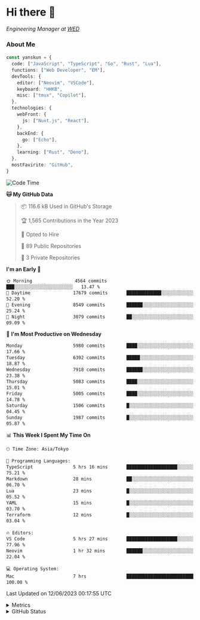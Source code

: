 # Hi there&nbsp;:wave:

<!-- ![Alt text](https://spotify-recently-played-readme.vercel.app/api?user=31kynbuubkiu3r4qh4hjuaglhfay) -->

_Engineering Manager at [WED](https://github.com/wedinc)_

### About Me

```ts
const yanskun = {
  code: ["JavaScript", "TypeScript", "Go", "Rust", "Lua"],
  functions: ["Web Developer", "EM"],
  devTools: {
    editor: ["Neovim", "VSCode"],
    keyboard: "HHKB",
    misc: ["tmux", "Copilot"],
  },
  technologies: {
    webFront: {
      js: ["Nuxt.js", "React"],
    },
    backEnd: {
      go: ["Echo"],
    },
    learning: ["Rust", "Deno"],
  },
  mostFavirite: "GitHub",
}
```

<!--START_SECTION:waka-->
![Code Time](http://img.shields.io/badge/Code%20Time-331%20hrs%2015%20mins-blue)

**🐱 My GitHub Data** 

> 📦 116.6 kB Used in GitHub's Storage 
 > 
> 🏆 1,565 Contributions in the Year 2023
 > 
> 💼 Opted to Hire
 > 
> 📜 89 Public Repositories 
 > 
> 🔑 3 Private Repositories 
 > 
**I'm an Early 🐤** 

```text
🌞 Morning                4564 commits        ███░░░░░░░░░░░░░░░░░░░░░░   13.47 % 
🌆 Daytime                17679 commits       █████████████░░░░░░░░░░░░   52.20 % 
🌃 Evening                8549 commits        ██████░░░░░░░░░░░░░░░░░░░   25.24 % 
🌙 Night                  3079 commits        ██░░░░░░░░░░░░░░░░░░░░░░░   09.09 % 
```
📅 **I'm Most Productive on Wednesday** 

```text
Monday                   5980 commits        ████░░░░░░░░░░░░░░░░░░░░░   17.66 % 
Tuesday                  6392 commits        █████░░░░░░░░░░░░░░░░░░░░   18.87 % 
Wednesday                7918 commits        ██████░░░░░░░░░░░░░░░░░░░   23.38 % 
Thursday                 5083 commits        ████░░░░░░░░░░░░░░░░░░░░░   15.01 % 
Friday                   5005 commits        ████░░░░░░░░░░░░░░░░░░░░░   14.78 % 
Saturday                 1506 commits        █░░░░░░░░░░░░░░░░░░░░░░░░   04.45 % 
Sunday                   1987 commits        █░░░░░░░░░░░░░░░░░░░░░░░░   05.87 % 
```


📊 **This Week I Spent My Time On** 

```text
🕑︎ Time Zone: Asia/Tokyo

💬 Programming Languages: 
TypeScript               5 hrs 16 mins       ███████████████████░░░░░░   75.21 % 
Markdown                 28 mins             ██░░░░░░░░░░░░░░░░░░░░░░░   06.70 % 
Lua                      23 mins             █░░░░░░░░░░░░░░░░░░░░░░░░   05.52 % 
YAML                     15 mins             █░░░░░░░░░░░░░░░░░░░░░░░░   03.70 % 
Terraform                12 mins             █░░░░░░░░░░░░░░░░░░░░░░░░   03.04 % 

🔥 Editors: 
VS Code                  5 hrs 27 mins       ███████████████████░░░░░░   77.96 % 
Neovim                   1 hr 32 mins        ██████░░░░░░░░░░░░░░░░░░░   22.04 % 

💻 Operating System: 
Mac                      7 hrs               █████████████████████████   100.00 % 
```


 Last Updated on 12/06/2023 00:17:55 UTC
<!--END_SECTION:waka-->

<details>
  <summary>Metrics</summary>
  <img src="https://github.com/yanskun/yanskun/blob/main/github-metrics.svg" alt="Metrics">
</details>

<details>
  <summary>GitHub Status</summary>
  <picture>
    <source media="(prefers-color-scheme: dark)" srcset="https://raw.githubusercontent.com/yanskun/yanskun/master/profile-summary-card-output/nord_dark/0-profile-details.svg">
   <img src="https://raw.githubusercontent.com/yanskun/yanskun/master/profile-summary-card-output/default/0-profile-details.svg">
  </picture>
  <br>
  <picture>
    <source media="(prefers-color-scheme: dark)" srcset="https://raw.githubusercontent.com/yanskun/yanskun/master/profile-summary-card-output/nord_dark/1-repos-per-language.svg">
   <img src="https://raw.githubusercontent.com/yanskun/yanskun/master/profile-summary-card-output/default/1-repos-per-language.svg">
  </picture>
  <picture>
    <source media="(prefers-color-scheme: dark)" srcset="https://raw.githubusercontent.com/yanskun/yanskun/master/profile-summary-card-output/nord_dark/2-most-commit-language.svg">
   <img src="https://raw.githubusercontent.com/yanskun/yanskun/master/profile-summary-card-output/default/2-most-commit-language.svg">
  </picture>
  <br>
  <picture>
    <source media="(prefers-color-scheme: dark)" srcset="https://raw.githubusercontent.com/yanskun/yanskun/master/profile-summary-card-output/nord_dark/3-stats.svg">
   <img src="https://raw.githubusercontent.com/yanskun/yanskun/master/profile-summary-card-output/default/3-stats.svg">
  </picture>
  <picture>
    <source media="(prefers-color-scheme: dark)" srcset="https://raw.githubusercontent.com/yanskun/yanskun/master/profile-summary-card-output/nord_dark/4-productive-time.svg">
   <img src="https://raw.githubusercontent.com/yanskun/yanskun/master/profile-summary-card-output/default/4-productive-time.svg">
  </picture>
</details>
